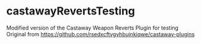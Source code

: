 # castawayRevertsTesting
Modified version of the Castaway Weapon Reverts Plugin for testing
Original from https://github.com/rsedxcftvgyhbujnkiqwe/castaway-plugins
